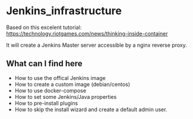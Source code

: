 # Jenkins_infrastructure

Based on this excelent tutorial:
https://technology.riotgames.com/news/thinking-inside-container

It will create a Jenkins Master server accessible by a nginx reverse proxy.

## What can I find here

- How to use the offical Jenkins image
- How to create a custom image (debian/centos)
- How to use docker-compose
- How to set some Jenkins/Java properties
- How to pre-install plugins
- How to skip the install wizard and create a default admin user.

